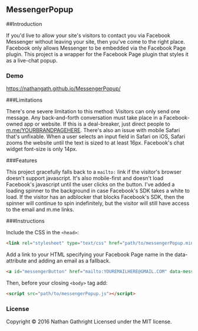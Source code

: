 MessengerPopup
-------

##Introduction

If you'd live to allow your site's visitors to contact you via Facebook Messenger without leaving your site, then you've come to the right place. Facebook only allows Messenger to be embedded via the Facebook Page plugin. This project is a wrapper for the Facebook Page plugin that styles it as a live-chat popup.

### Demo

https://nathangath.github.io/MessengerPopup/

###Limitations

There's one severe limitation to this method: Visitors can only send one message. Any back-and-forth conversation must take place in a Facebook-owned app or website. If this is a deal-breaker, just direct people to [m.me/YOURBRANDPAGEHERE](http://m.me/nathangathrightcom). There's also an issue with mobile Safari that's unfixable. When a user selects an input field in Safari on iOS, Safari zooms the website until the text is sized to at least 16px. Facebook's chat widget font-size is only 14px.

###Features

This project gracefully falls back to a `mailto:` link if the visitor's browser doesn't support javascript. It's also mobile-first and doesn't load Facebook's javascript until the user clicks on the button. I've added a loading spinner to the background in case Facebook's SDK takes a white to load. If the visitor has an adblocker that blocks Facebook's SDK, then the spinner will continue to spin indefinitely, but the visitor will still have access to the email and m.me links.

###Instructions

Include the CSS in the `<head>`:
```html
<link rel="stylesheet" type="text/css" href="path/to/messengerPopup.min.css">
```

Add a link to your HTML specifying your Facebook Page name in the data-attribute and adding an email as a fallback.
```html
<a id="messengerButton" href="mailto:YOUREMAILHERE@GMAIL.COM" data-messengerPage="YOURBRANDPAGEHERE" onclick="toggleVisibility();">Message Us</a>
```

Then, before your closing `<body>` tag add:

```html
<script src="path/to/messengerPopup.js"></script>
```

### License

Copyright © 2016 Nathan Gathright
Licensed under the MIT license.
